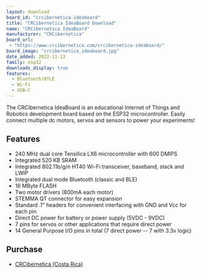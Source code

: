 ```yaml
---
layout: download
board_id: "crcibernetica-ideaboard"
title: "CRCibernetica IdeaBoard Download"
name: "CRCibernetica IdeaBoard"
manufacturer: "CRCibernetica"
board_url:
 - "https://www.crcibernetica.com/crcibernetica-ideaboard/"
board_image: "crcibernetica_ideaboard.jpg"
date_added: 2022-11-13
family: esp32
downloads_display: true
features:
  - Bluetooth/BTLE
  - Wi-Fi
  - USB-C
---
```


The CRCibernetica IdeaBoard is an educational Internet of Things and Robotics development board based on the ESP32 microcontroller.
Easily connect multiple dc motors, servos and sensors to power your experiments!

## Features

- 240 MHz dual core Tensilica LX6 microcontroller with 600 DMIPS
- Integrated 520 KB SRAM
- Integrated 802.11b/g/n HT40 Wi-Fi transceiver, baseband, stack and LWIP
- Integrated dual mode Bluetooth (classic and BLE)
- 16 MByte FLASH
- Two motor drivers (800mA each motor)
- STEMMA QT connector for easy expansion
- Standard .1" headers for convenient interfacing with GND and Vcc for each pin
- Direct DC power for battery or power supply (5VDC - 9VDC)
- 7 pins for servos or other applications that require direct power
- 14 General Purpose I/O pins in total (7 direct power -- 7 with 3.3v logic)

## Purchase

* [CRCibernetica (Costa Rica)](https://www.crcibernetica.com/crcibernetica-ideaboard/)
